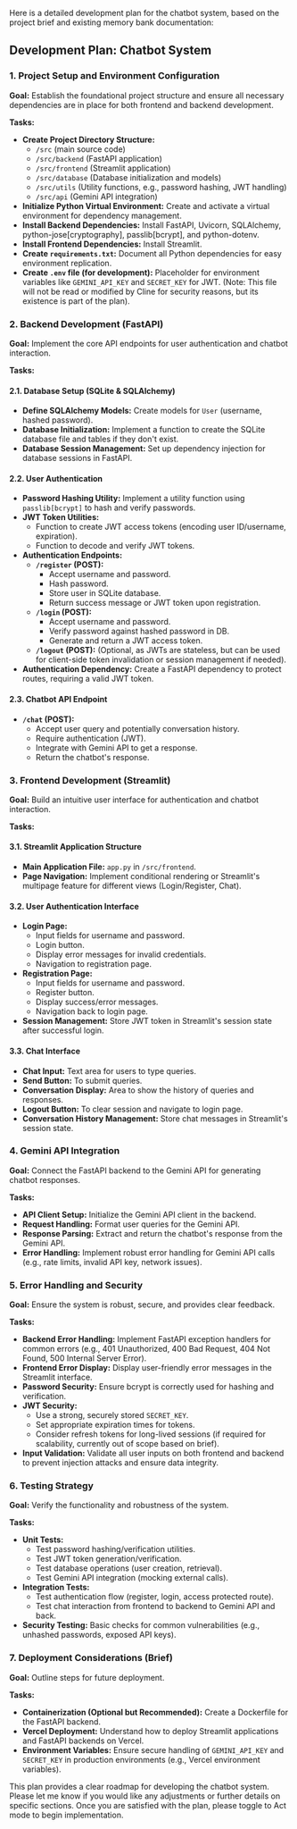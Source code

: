 Here is a detailed development plan for the chatbot system, based on the project brief and existing memory bank documentation:

## Development Plan: Chatbot System

### 1. Project Setup and Environment Configuration

**Goal:** Establish the foundational project structure and ensure all necessary dependencies are in place for both frontend and backend development.

**Tasks:**
*   **Create Project Directory Structure:**
    *   `/src` (main source code)
    *   `/src/backend` (FastAPI application)
    *   `/src/frontend` (Streamlit application)
    *   `/src/database` (Database initialization and models)
    *   `/src/utils` (Utility functions, e.g., password hashing, JWT handling)
    *   `/src/api` (Gemini API integration)
*   **Initialize Python Virtual Environment:** Create and activate a virtual environment for dependency management.
*   **Install Backend Dependencies:** Install FastAPI, Uvicorn, SQLAlchemy, python-jose[cryptography], passlib[bcrypt], and python-dotenv.
*   **Install Frontend Dependencies:** Install Streamlit.
*   **Create `requirements.txt`:** Document all Python dependencies for easy environment replication.
*   **Create `.env` file (for development):** Placeholder for environment variables like `GEMINI_API_KEY` and `SECRET_KEY` for JWT. (Note: This file will not be read or modified by Cline for security reasons, but its existence is part of the plan).

### 2. Backend Development (FastAPI)

**Goal:** Implement the core API endpoints for user authentication and chatbot interaction.

**Tasks:**

#### 2.1. Database Setup (SQLite & SQLAlchemy)
*   **Define SQLAlchemy Models:** Create models for `User` (username, hashed password).
*   **Database Initialization:** Implement a function to create the SQLite database file and tables if they don't exist.
*   **Database Session Management:** Set up dependency injection for database sessions in FastAPI.

#### 2.2. User Authentication
*   **Password Hashing Utility:** Implement a utility function using `passlib[bcrypt]` to hash and verify passwords.
*   **JWT Token Utilities:**
    *   Function to create JWT access tokens (encoding user ID/username, expiration).
    *   Function to decode and verify JWT tokens.
*   **Authentication Endpoints:**
    *   **`/register` (POST):**
        *   Accept username and password.
        *   Hash password.
        *   Store user in SQLite database.
        *   Return success message or JWT token upon registration.
    *   **`/login` (POST):**
        *   Accept username and password.
        *   Verify password against hashed password in DB.
        *   Generate and return a JWT access token.
    *   **`/logout` (POST):** (Optional, as JWTs are stateless, but can be used for client-side token invalidation or session management if needed).
*   **Authentication Dependency:** Create a FastAPI dependency to protect routes, requiring a valid JWT token.

#### 2.3. Chatbot API Endpoint
*   **`/chat` (POST):**
    *   Accept user query and potentially conversation history.
    *   Require authentication (JWT).
    *   Integrate with Gemini API to get a response.
    *   Return the chatbot's response.

### 3. Frontend Development (Streamlit)

**Goal:** Build an intuitive user interface for authentication and chatbot interaction.

**Tasks:**

#### 3.1. Streamlit Application Structure
*   **Main Application File:** `app.py` in `/src/frontend`.
*   **Page Navigation:** Implement conditional rendering or Streamlit's multipage feature for different views (Login/Register, Chat).

#### 3.2. User Authentication Interface
*   **Login Page:**
    *   Input fields for username and password.
    *   Login button.
    *   Display error messages for invalid credentials.
    *   Navigation to registration page.
*   **Registration Page:**
    *   Input fields for username and password.
    *   Register button.
    *   Display success/error messages.
    *   Navigation back to login page.
*   **Session Management:** Store JWT token in Streamlit's session state after successful login.

#### 3.3. Chat Interface
*   **Chat Input:** Text area for users to type queries.
*   **Send Button:** To submit queries.
*   **Conversation Display:** Area to show the history of queries and responses.
*   **Logout Button:** To clear session and navigate to login page.
*   **Conversation History Management:** Store chat messages in Streamlit's session state.

### 4. Gemini API Integration

**Goal:** Connect the FastAPI backend to the Gemini API for generating chatbot responses.

**Tasks:**
*   **API Client Setup:** Initialize the Gemini API client in the backend.
*   **Request Handling:** Format user queries for the Gemini API.
*   **Response Parsing:** Extract and return the chatbot's response from the Gemini API.
*   **Error Handling:** Implement robust error handling for Gemini API calls (e.g., rate limits, invalid API key, network issues).

### 5. Error Handling and Security

**Goal:** Ensure the system is robust, secure, and provides clear feedback.

**Tasks:**
*   **Backend Error Handling:** Implement FastAPI exception handlers for common errors (e.g., 401 Unauthorized, 400 Bad Request, 404 Not Found, 500 Internal Server Error).
*   **Frontend Error Display:** Display user-friendly error messages in the Streamlit interface.
*   **Password Security:** Ensure bcrypt is correctly used for hashing and verification.
*   **JWT Security:**
    *   Use a strong, securely stored `SECRET_KEY`.
    *   Set appropriate expiration times for tokens.
    *   Consider refresh tokens for long-lived sessions (if required for scalability, currently out of scope based on brief).
*   **Input Validation:** Validate all user inputs on both frontend and backend to prevent injection attacks and ensure data integrity.

### 6. Testing Strategy

**Goal:** Verify the functionality and robustness of the system.

**Tasks:**
*   **Unit Tests:**
    *   Test password hashing/verification utilities.
    *   Test JWT token generation/verification.
    *   Test database operations (user creation, retrieval).
    *   Test Gemini API integration (mocking external calls).
*   **Integration Tests:**
    *   Test authentication flow (register, login, access protected route).
    *   Test chat interaction from frontend to backend to Gemini API and back.
*   **Security Testing:** Basic checks for common vulnerabilities (e.g., unhashed passwords, exposed API keys).

### 7. Deployment Considerations (Brief)

**Goal:** Outline steps for future deployment.

**Tasks:**
*   **Containerization (Optional but Recommended):** Create a Dockerfile for the FastAPI backend.
*   **Vercel Deployment:** Understand how to deploy Streamlit applications and FastAPI backends on Vercel.
*   **Environment Variables:** Ensure secure handling of `GEMINI_API_KEY` and `SECRET_KEY` in production environments (e.g., Vercel environment variables).

This plan provides a clear roadmap for developing the chatbot system. Please let me know if you would like any adjustments or further details on specific sections. Once you are satisfied with the plan, please toggle to Act mode to begin implementation.